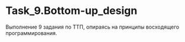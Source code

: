 # Task_9.Bottom-up_design
Выполнение 9 задания по ТТП, опираясь на принципы восходящего программирования.
